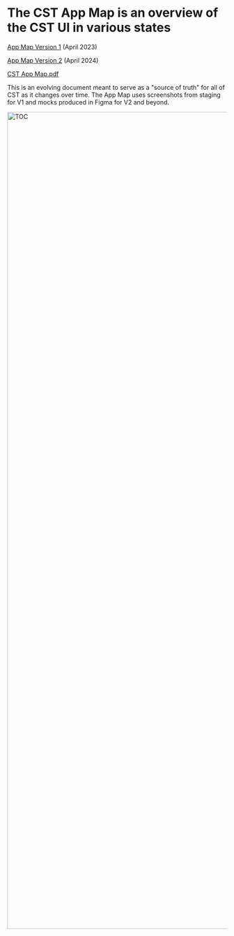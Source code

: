 # The CST App Map is an overview of the CST UI in various states


[App Map Version 1](https://www.figma.com/file/y27KDDtZLBDSVZmAjXdbJn/CST-App-Map?type=design&node-id=0-1&mode=design) (April 2023)

[App Map Version 2](https://www.figma.com/file/y27KDDtZLBDSVZmAjXdbJn/CST-App-Map?type=design&node-id=0-344&mode=design) (April 2024)

[CST App Map.pdf](https://github.com/department-of-veterans-affairs/va.gov-team/files/14807084/CST.App.Map.pdf)



This is an evolving document meant to serve as a "source of truth" for all of CST as it changes over time. The App Map uses screenshots from staging for V1 and mocks produced in Figma for V2 and beyond.

<img width="1877" alt="TOC" src="https://github.com/department-of-veterans-affairs/va.gov-team/assets/95102058/a4aaa5a9-9972-4ecf-bdb8-645b4a496694">
